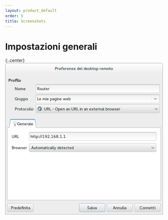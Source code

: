 ```yaml
---
layout: product_default
order: 5
title: Screenshots
---
```

# Impostazioni generali

{:.center}
![Impostazioni generali](/resources/remmina-plugin-url/archive/latest/italian/general.png)